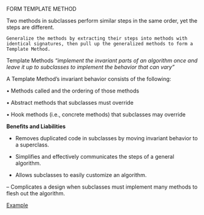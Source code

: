 FORM TEMPLATE METHOD

Two methods in subclasses perform similar steps
in the same order, yet the steps are different.

`Generalize the methods by extracting their steps
into methods with identical signatures, then pull up
the generalized methods to form a Template Method.`

Template Methods _“implement the invariant parts of an algorithm once and leave it up to subclasses to implement the behavior that can vary”_

A Template Method’s invariant behavior consists of the following:

•  Methods called and the ordering of those methods

•  Abstract methods that subclasses must override

•  Hook methods (i.e., concrete methods) that subclasses may override 

**Benefits and Liabilities**

+  Removes duplicated code in subclasses by moving invariant behavior to a superclass.

+  Simplifies and effectively communicates the steps of a general algorithm.

+  Allows subclasses to easily customize an algorithm.

–  Complicates a design when subclasses must implement many methods to flesh out the algorithm.

[Example](https://github.com/gunya/refactoring/pull/13/files)
